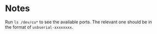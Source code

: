 # Notes

Run `ls /dev/cu*` to see the available ports. The relevant one should be in the
format of `usbserial-xxxxxxxx`.